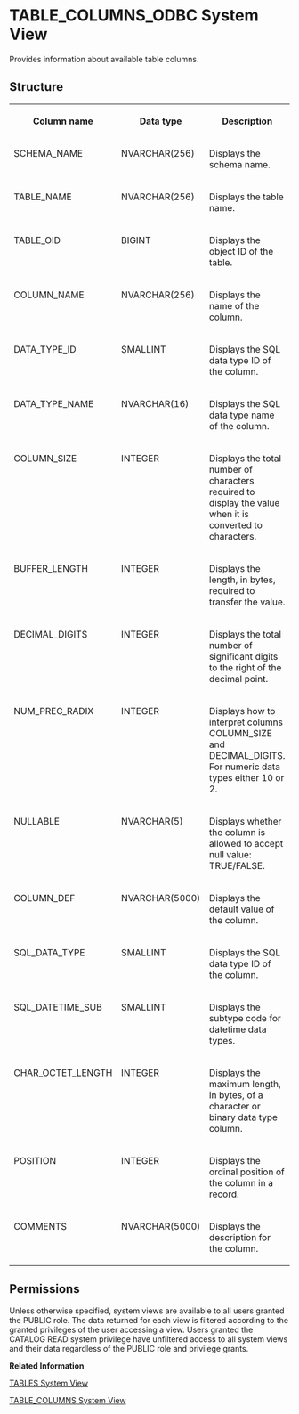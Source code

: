 <!-- loio210065d275191014b18ddc68a972679f -->

# TABLE\_COLUMNS\_ODBC System View

Provides information about available table columns.



<a name="loio210065d275191014b18ddc68a972679f___t_a_b_l_e__c_o_l_u_m_n_s__o_d_b_c_1struct_TABLE_COLUMNS_ODBC"/>

## Structure


<table>
<tr>
<th valign="top">

Column name

</th>
<th valign="top">

Data type

</th>
<th valign="top">

Description

</th>
</tr>
<tr>
<td valign="top">

SCHEMA\_NAME

</td>
<td valign="top">

NVARCHAR\(256\)

</td>
<td valign="top">

Displays the schema name.

</td>
</tr>
<tr>
<td valign="top">

TABLE\_NAME

</td>
<td valign="top">

NVARCHAR\(256\)

</td>
<td valign="top">

Displays the table name.

</td>
</tr>
<tr>
<td valign="top">

TABLE\_OID

</td>
<td valign="top">

BIGINT

</td>
<td valign="top">

Displays the object ID of the table.

</td>
</tr>
<tr>
<td valign="top">

COLUMN\_NAME

</td>
<td valign="top">

NVARCHAR\(256\)

</td>
<td valign="top">

Displays the name of the column.

</td>
</tr>
<tr>
<td valign="top">

DATA\_TYPE\_ID

</td>
<td valign="top">

SMALLINT

</td>
<td valign="top">

Displays the SQL data type ID of the column.

</td>
</tr>
<tr>
<td valign="top">

DATA\_TYPE\_NAME

</td>
<td valign="top">

NVARCHAR\(16\)

</td>
<td valign="top">

Displays the SQL data type name of the column.

</td>
</tr>
<tr>
<td valign="top">

COLUMN\_SIZE

</td>
<td valign="top">

INTEGER

</td>
<td valign="top">

Displays the total number of characters required to display the value when it is converted to characters.

</td>
</tr>
<tr>
<td valign="top">

BUFFER\_LENGTH

</td>
<td valign="top">

INTEGER

</td>
<td valign="top">

Displays the length, in bytes, required to transfer the value.

</td>
</tr>
<tr>
<td valign="top">

DECIMAL\_DIGITS

</td>
<td valign="top">

INTEGER

</td>
<td valign="top">

Displays the total number of significant digits to the right of the decimal point.

</td>
</tr>
<tr>
<td valign="top">

NUM\_PREC\_RADIX

</td>
<td valign="top">

INTEGER

</td>
<td valign="top">

Displays how to interpret columns COLUMN\_SIZE and DECIMAL\_DIGITS. For numeric data types either 10 or 2.

</td>
</tr>
<tr>
<td valign="top">

NULLABLE

</td>
<td valign="top">

NVARCHAR\(5\)

</td>
<td valign="top">

Displays whether the column is allowed to accept null value: TRUE/FALSE.

</td>
</tr>
<tr>
<td valign="top">

COLUMN\_DEF

</td>
<td valign="top">

NVARCHAR\(5000\)

</td>
<td valign="top">

Displays the default value of the column.

</td>
</tr>
<tr>
<td valign="top">

SQL\_DATA\_TYPE

</td>
<td valign="top">

SMALLINT

</td>
<td valign="top">

Displays the SQL data type ID of the column.

</td>
</tr>
<tr>
<td valign="top">

SQL\_DATETIME\_SUB

</td>
<td valign="top">

SMALLINT

</td>
<td valign="top">

Displays the subtype code for datetime data types.

</td>
</tr>
<tr>
<td valign="top">

CHAR\_OCTET\_LENGTH

</td>
<td valign="top">

INTEGER

</td>
<td valign="top">

Displays the maximum length, in bytes, of a character or binary data type column.

</td>
</tr>
<tr>
<td valign="top">

POSITION

</td>
<td valign="top">

INTEGER

</td>
<td valign="top">

Displays the ordinal position of the column in a record.

</td>
</tr>
<tr>
<td valign="top">

COMMENTS

</td>
<td valign="top">

NVARCHAR\(5000\)

</td>
<td valign="top">

Displays the description for the column.

</td>
</tr>
</table>



<a name="loio210065d275191014b18ddc68a972679f__section_vsg_hxz_2zb"/>

## Permissions

Unless otherwise specified, system views are available to all users granted the PUBLIC role. The data returned for each view is filtered according to the granted privileges of the user accessing a view. Users granted the CATALOG READ system privilege have unfiltered access to all system views and their data regardless of the PUBLIC role and privilege grants.

**Related Information**  


[TABLES System View](tables-system-view-2101973.md "Provides information about tables in the database.")

[TABLE\_COLUMNS System View](table-columns-system-view-2100d33.md "Provides information about available table columns.")

